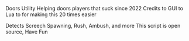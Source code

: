  Doors Utility
 Helping doors players that suck since 2022
 Credits to GUI to Lua to for making this 20 times easier

 Detects Screech Spawning, Rush, Ambush, and more
 This script is open source, Have Fun
